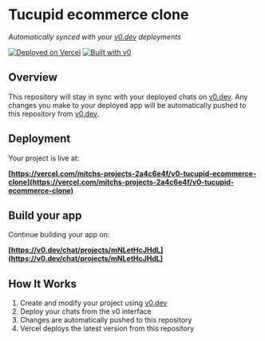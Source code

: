 # Tucupid ecommerce clone

*Automatically synced with your [v0.dev](https://v0.dev) deployments*

[![Deployed on Vercel](https://img.shields.io/badge/Deployed%20on-Vercel-black?style=for-the-badge&logo=vercel)](https://vercel.com/mitchs-projects-2a4c6e4f/v0-tucupid-ecommerce-clone)
[![Built with v0](https://img.shields.io/badge/Built%20with-v0.dev-black?style=for-the-badge)](https://v0.dev/chat/projects/mNLetHcJHdL)

## Overview

This repository will stay in sync with your deployed chats on [v0.dev](https://v0.dev).
Any changes you make to your deployed app will be automatically pushed to this repository from [v0.dev](https://v0.dev).

## Deployment

Your project is live at:

**[https://vercel.com/mitchs-projects-2a4c6e4f/v0-tucupid-ecommerce-clone](https://vercel.com/mitchs-projects-2a4c6e4f/v0-tucupid-ecommerce-clone)**

## Build your app

Continue building your app on:

**[https://v0.dev/chat/projects/mNLetHcJHdL](https://v0.dev/chat/projects/mNLetHcJHdL)**

## How It Works

1. Create and modify your project using [v0.dev](https://v0.dev)
2. Deploy your chats from the v0 interface
3. Changes are automatically pushed to this repository
4. Vercel deploys the latest version from this repository
